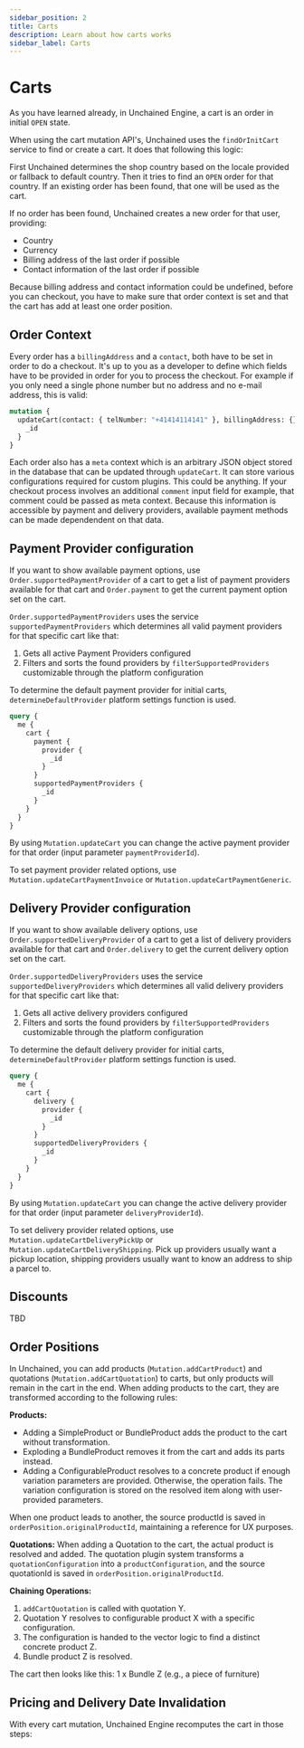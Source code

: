 ```yaml
---
sidebar_position: 2
title: Carts
description: Learn about how carts works
sidebar_label: Carts
---
```


# Carts

As you have learned already, in Unchained Engine, a cart is an order in initial `OPEN` state.

When using the cart mutation API's, Unchained uses the `findOrInitCart` service to find or create a cart.
It does that following this logic:

First Unchained determines the shop country based on the locale provided or fallback to default country.
Then it tries to find an `OPEN` order for that country. If an existing order has been found, that one
will be used as the cart.

If no order has been found, Unchained creates a new order for that user, providing:

- Country
- Currency
- Billing address of the last order if possible
- Contact information of the last order if possible

Because billing address and contact information could be undefined, before you can checkout, you have to
make sure that order context is set and that the cart has add at least one order position.

## Order Context

Every order has a `billingAddress` and a `contact`, both have to be set in order to do a checkout. It's
up to you as a developer to define which fields have to be provided in order for you to process the
checkout. For example if you only need a single phone number but no address and no e-mail address, this
is valid:

```graphql
mutation {
  updateCart(contact: { telNumber: "+41414114141" }, billingAddress: {}) {
    _id
  }
}
```

Each order also has a `meta` context which is an arbitrary JSON object stored in the database that can be
updated through `updateCart`. It can store various configurations required for custom plugins. This could
be anything. If your checkout process involves an additional `comment` input field for example, that
comment could be passed as meta context. Because this information is accessible by payment and delivery
providers, available payment methods can be made dependendent on that data.

## Payment Provider configuration

If you want to show available payment options, use `Order.supportedPaymentProvider` of a cart to get a
list of payment providers available for that cart and `Order.payment` to get the current payment option
set on the cart.

`Order.supportedPaymentProviders` uses the service `supportedPaymentProviders` which determines all valid
payment providers for that specific cart like that:

1. Gets all active Payment Providers configured
2. Filters and sorts the found providers by `filterSupportedProviders` customizable through the platform
   configuration

To determine the default payment provider for initial carts, `determineDefaultProvider` platform settings
function is used.

```graphql
query {
  me {
    cart {
      payment {
        provider {
          _id
        }
      }
      supportedPaymentProviders {
        _id
      }
    }
  }
}
```

By using `Mutation.updateCart` you can change the active payment provider for that order (input parameter
`paymentProviderId`).

To set payment provider related options, use `Mutation.updateCartPaymentInvoice` or `Mutation.updateCartPaymentGeneric`.

## Delivery Provider configuration

If you want to show available delivery options, use `Order.supportedDeliveryProvider` of a cart to get a
list of delivery providers available for that cart and `Order.delivery` to get the current delivery
option set on the cart.

`Order.supportedDeliveryProviders` uses the service `supportedDeliveryProviders` which determines all
valid delivery providers for that specific cart like that:

1. Gets all active delivery providers configured
2. Filters and sorts the found providers by `filterSupportedProviders` customizable through the platform
   configuration

To determine the default delivery provider for initial carts, `determineDefaultProvider` platform
settings function is used.

```graphql
query {
  me {
    cart {
      delivery {
        provider {
          _id
        }
      }
      supportedDeliveryProviders {
        _id
      }
    }
  }
}
```

By using `Mutation.updateCart` you can change the active delivery provider for that order (input
parameter `deliveryProviderId`).

To set delivery provider related options, use `Mutation.updateCartDeliveryPickUp` or
`Mutation.updateCartDeliveryShipping`. Pick up providers usually want a pickup location, shipping
providers usually want to know an address to ship a parcel to.

## Discounts

TBD

## Order Positions

In Unchained, you can add products (`Mutation.addCartProduct`) and quotations
(`Mutation.addCartQuotation`) to carts, but only products will remain in the cart in the end. When adding
products to the cart, they are transformed according to the following rules:

**Products:**

- Adding a SimpleProduct or BundleProduct adds the product to the cart without transformation.
- Exploding a BundleProduct removes it from the cart and adds its parts instead.
- Adding a ConfigurableProduct resolves to a concrete product if enough variation parameters are
  provided. Otherwise, the operation fails. The variation configuration is stored on the resolved item
  along with user-provided parameters.

When one product leads to another, the source productId is saved in `orderPosition.originalProductId`,
maintaining a reference for UX purposes.

**Quotations:** When adding a Quotation to the cart, the actual product is resolved and added. The
quotation plugin system transforms a `quotationConfiguration` into a `productConfiguration`, and the
source quotationId is saved in `orderPosition.originalProductId`.

**Chaining Operations:**

1. `addCartQuotation` is called with quotation Y.
2. Quotation Y resolves to configurable product X with a specific configuration.
3. The configuration is handed to the vector logic to find a distinct concrete product Z.
4. Bundle product Z is resolved.

The cart then looks like this: 1 x Bundle Z (e.g., a piece of furniture)

## Pricing and Delivery Date Invalidation

With every cart mutation, Unchained Engine recomputes the cart in those steps:

